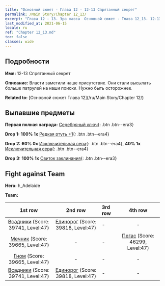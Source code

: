 ```yaml
---
title: "Основной сюжет - Глава 12 - 12-13 Спрятанный секрет"
permalink: /Main Story/Chapter 12_13/
excerpt: "Глава 12 - 13. Эра хаоса  Основной сюжет - Глава 12_13. 12-13 Спрятанный секрет"
last_modified_at: 2021-06-15
locale: ru
ref: "Chapter 12_13.md"
toc: false
classes: wide
---
```


## Подробности

 **Имя:** 12-13 Спрятанный секрет

 **Описание:** Власти заметили наше присутствие. Они стали высылать больше патрулей на наши поиски. Нужно быть осторожнее.

 **Related to:** [Основной сюжет Глава 12](/ru/Main Story/Chapter 12/)

## Выпавшие предметы

 **Первая полная награда:** [Серебряный ключ](/ItemsRU/con_693/){: .btn .btn--era3}

 **Drop 1:** **100% 1x** [Редкая ртуть +1](/ItemsRU/mat_42/){: .btn .btn--era4}

 **Drop 2:** **60% 0x** [Исключительная сера](/ItemsRU/mat_36/){: .btn .btn--era4}, **40% 1x** [Исключительная сера](/ItemsRU/mat_36/){: .btn .btn--era4}

 **Drop 3:** **100% 1x** [Свиток заклинания](/ItemsRU/con_694/){: .btn .btn--era3}


## Fight against Team
 **Hero:** h_Adelaide

 **Team:**


  | 1st row | 2nd row | 3rd row | 4th row |
  |:----:|:----:|:----|:----:|
  | [Всадники](/ru/units/Cavalier/) (Score: 39741, Level:47)  | [Единорог](/ru/units/Unicorn/) (Score: 39818, Level:47)  | - | - |
  | [Мечник](/ru/units/Swordsman/) (Score: 39665, Level:47)  | - | - | [Пегас](/ru/units/Pegasus/) (Score: 46299, Level:47)  |
  | [Гном](/ru/units/Dwarf/) (Score: 39665, Level:47)  | - | - | - |
  | [Всадники](/ru/units/Cavalier/) (Score: 39741, Level:47)  | [Единорог](/ru/units/Unicorn/) (Score: 39818, Level:47)  | - | - |


